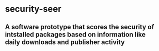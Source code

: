 # security-seer

## A software prototype that scores the security of intstalled packages based on information like daily downloads and publisher activity